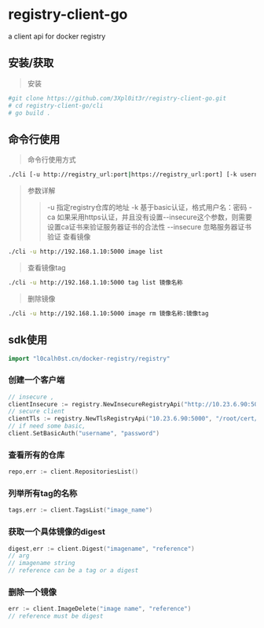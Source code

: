 # registry-client-go
a client api for docker registry



## 安装/获取
> 安装
```bash
#git clone https://github.com/3Xpl0it3r/registry-client-go.git
# cd registry-client-go/cli
# go build .
```

## 命令行使用
>命令行使用方式
```bash
./cli [-u http://registry_url:port|https://registry_url:port] [-k username:password] [-ca /path/ca_pem] [--insecure] [commnd] [args]
```
>参数详解
>> -u 指定registry仓库的地址
>> -k 基于basic认证，格式用户名：密码
>> -ca 如果采用https认证，并且没有设置--insecure这个参数，则需要设置ca证书来验证服务器证书的合法性
>> --insecure 忽略服务器证书验证
>查看镜像
```bash
./cli -u http://192.168.1.10:5000 image list
```
>查看镜像tag
```bash
./cli -u http://192.168.1.10:5000 tag list 镜像名称
```
> 删除镜像
```bash
./cli -u http://192.168.1.10:5000 image rm 镜像名称:镜像tag
```

## sdk使用
```go
import "l0calh0st.cn/docker-registry/registry"
```

### 创建一个客户端
```go
// insecure ,
clientInsecure := registry.NewInsecureRegistryApi("http://10.23.6.90:5000")
// secure client
clientTls := registry.NewTlsRegistryApi("10.23.6.90:5000", "/root/cert/ca.pem")
// if need some basic,
client.SetBasicAuth("username", "password")
```


### 查看所有的仓库
```go
repo,err := client.RepositoriesList()
```

### 列举所有tag的名称
```go
tags,err := client.TagsList("image_name")
```

### 获取一个具体镜像的digest
```go
digest,err := client.Digest("imagename", "reference")
// arg
// imagename string
// reference can be a tag or a digest
```

### 删除一个镜像
```go
err := client.ImageDelete("image name", "reference")
// reference must be digest
```

